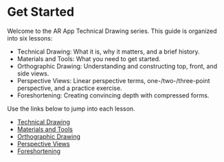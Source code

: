 # Get Started

Welcome to the AR App Technical Drawing series. This guide is organized into six lessons:

- Technical Drawing: What it is, why it matters, and a brief history.
- Materials and Tools: What you need to get started.
- Orthographic Drawing: Understanding and constructing top, front, and side views.
- Perspective Views: Linear perspective terms, one-/two-/three-point perspective, and a practice exercise.
- Foreshortening: Creating convincing depth with compressed forms.

Use the links below to jump into each lesson.

- [Technical Drawing](/technical-drawing.html)
- [Materials and Tools](/materials-and-tools.html)
- [Orthographic Drawing](/orthographic-drawing.html)
- [Perspective Views](/perspective-views.html)
- [Foreshortening](/foreshortening.html)
